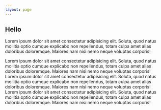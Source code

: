 ```yaml
---
layout: page
---
```


## Hello

Lorem ipsum dolor sit amet consectetur adipisicing elit. Soluta, quod natus mollitia optio cumque explicabo non repellendus, totam culpa amet alias doloribus doloremque. Maiores nam nisi nemo neque voluptas corporis!

Lorem ipsum dolor sit amet consectetur adipisicing elit. Soluta, quod natus mollitia optio cumque explicabo non repellendus, totam culpa amet alias doloribus doloremque. Maiores nam nisi nemo neque voluptas corporis!
Lorem ipsum dolor sit amet consectetur adipisicing elit. Soluta, quod natus mollitia optio cumque explicabo non repellendus, totam culpa amet alias doloribus doloremque. Maiores nam nisi nemo neque voluptas corporis!
Lorem ipsum dolor sit amet consectetur adipisicing elit. Soluta, quod natus mollitia optio cumque explicabo non repellendus, totam culpa amet alias doloribus doloremque. Maiores nam nisi nemo neque voluptas corporis!
